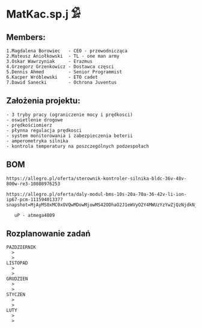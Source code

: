 # MatKac.sp.j 𓀑
## Members:
    1.Magdalena Borowiec   - CEO - przewodnicząca 
    2.Mateusz Aniołkowski  - TL - one man army
    3.Oskar Wawrzyniak     - Erazmus 
    4.Grzegorz Grzenkowicz - Dostawca częsci
    5.Dennis Ahmed         - Senior Programmist
    6.Kacper Wróblewski    - ETO cadet
    7.Dawid Sanecki        - Ochrona Juventus


## Założenia projektu:
    - 3 tryby pracy (ograniczenie mocy i prędkosci)
    - oswietlenie drogowe
    - prędkościomierz
    - płynna regulacja prędkosci
    - system monitorowania i zabezpieczenia beterii
    - amperometryka silnika
    - kontrola temperatury na poszczególnych podzespołach
    

## BOM
    https://allegro.pl/oferta/sterownik-kontroler-silnika-bldc-36v-48v-800w-re3-10808976253

    https://allegro.pl/oferta/daly-modul-bms-10s-20a-70a-36-42v-li-ion-ip67-pcm-11159401337?snapshot=MjAyMS0xMC0xOVQwMDowMjowMS42ODhaO2J1eWVyO2Y4MWUzYzYwZjQzNjdkNjU3NGI4NjA5YmIzOWYzY2M3MTViNDBkOTQ3YjkyNTY3YjQxNDkxNTBjZDllMjg2YzQ%3D

       uP - atmega4809


## Rozplanowanie zadań
    PAZDZIERNIK
      >
      >
    LISTOPAD
      >
      >
    GRUDZIEN
      >
      >
    STYCZEN 
      >
      >
    LUTY
      >
      >


 
